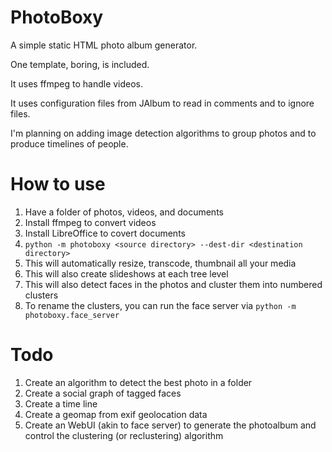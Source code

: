 # PhotoBoxy

A simple static HTML photo album generator. 

One template, boring, is included.

It uses ffmpeg to handle videos.

It uses configuration files from JAlbum to read in comments and to ignore files.

I'm planning on adding image detection algorithms to group photos and to produce timelines of people.

# How to use

1. Have a folder of photos, videos, and documents
2. Install ffmpeg to convert videos
3. Install LibreOffice to covert documents
4. `python -m photoboxy <source directory> --dest-dir <destination directory>`
5. This will automatically resize, transcode, thumbnail all your media
6. This will also create slideshows at each tree level
7. This will also detect faces in the photos and cluster them into numbered clusters
8. To rename the clusters, you can run the face server via `python -m photoboxy.face_server`

# Todo

1. Create an algorithm to detect the best photo in a folder
2. Create a social graph of tagged faces
3. Create a time line
4. Create a geomap from exif geolocation data
5. Create an WebUI (akin to face server) to generate the photoalbum and control the clustering (or reclustering) algorithm


